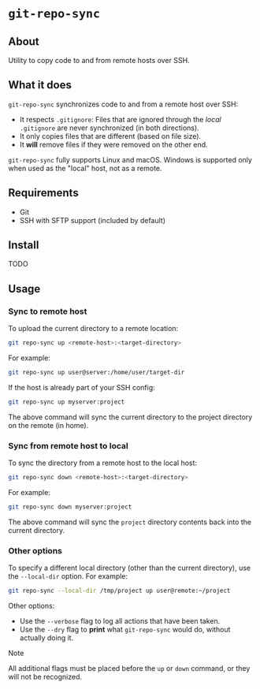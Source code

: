 # `git-repo-sync`

## About

Utility to copy code to and from remote hosts over SSH.

## What it does

`git-repo-sync` synchronizes code to and from a remote host over SSH:

* It respects `.gitignore`: Files that are ignored through the *local*
  `.gitignore` are never synchronized (in both directions).
* It only copies files that are different (based on file size).
* It **will** remove files if they were removed on the other end.

`git-repo-sync` fully supports Linux and macOS. Windows is supported only when
used as the "local" host, not as a remote.

## Requirements

* Git
* SSH with SFTP support (included by default)

## Install

TODO

## Usage

### Sync to remote host

To upload the current directory to a remote location:

```bash
git repo-sync up <remote-host>:<target-directory>
```

For example:

```bash
git repo-sync up user@server:/home/user/target-dir
```

If the host is already part of your SSH config:

```bash
git repo-sync up myserver:project
```

The above command will sync the current directory to the project directory on
the remote (in home).

### Sync from remote host to local

To sync the directory from a remote host to the local host:

```bash
git repo-sync down <remote-host>:<target-directory>
```

For example:

```bash
git repo-sync down myserver:project
```

The above command will sync the `project` directory contents back into the
current directory.

### Other options

To specify a different local directory (other than the current directory), use
the `--local-dir` option. For example:

```bash
git repo-sync --local-dir /tmp/project up user@remote:~/project
```

Other options:
* Use the `--verbose` flag to log all actions that have been taken.
* Use the `--dry` flag to **print** what `git-repo-sync` would do, without
  actually doing it.

> [!NOTE]
> All additional flags must be placed before the `up` or `down` command, or they
> will not be recognized.

